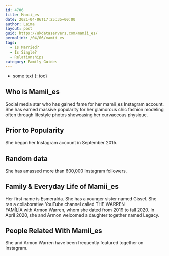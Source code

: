 ```yaml
---
id: 4706
title: Mamii_es
date: 2021-04-06T17:25:35+00:00
author: Laima
layout: post
guid: https://ukdataservers.com/mamii_es/
permalink: /04/06/mamii_es
tags:
  - Is Married?
  - Is Single?
  - Relationships
category: Family Guides
---
```


* some text
{: toc}


## Who is Mamii_es
                  
                  
                  
Social media star who has gained fame for her mamii_es Instagram account. She has earned massive popularity for her glamorous chic fashion modeling often through lifestyle photos showcasing her curvaceous physique. 
                  
              
            
              
            
                
                
                
## Prior to Popularity
                  
                  
                  
She began her Instagram account in September 2015.
                  
              
            
              
            
                
                
                
## Random data
                  
                  
                  
She has amassed more than 600,000 Instagram followers. 
                  
              
            
              
            
                
                
                
## Family & Everyday Life of Mamii_es
                  
                  
                  
Her first name is Esmeralda. She has a younger sister named Gissel. She ran a collaborative YouTube channel called THE WARREN FAMÍLÍA with Armon Warren, whom she dated from 2019 to fall 2020. In April 2020, she and Armon welcomed a daughter together named Legacy. 
                  
              
            
              
            
                
                
                
## People Related With Mamii_es
                  
                  
                  
She and Armon Warren have been frequently featured together on Instagram.
                  
              
            
              
            
                
              
            
              
              
            
            
              
            
          
          
          